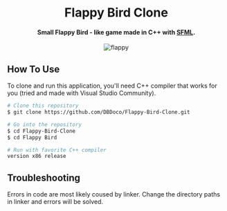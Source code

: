 
<h1 align="center">
  Flappy Bird Clone
  <br>
</h1>

<h4 align="center">Small Flappy Bird - like game made in C++ with <a href="https://www.sfml-dev.org/" target="_blank">SFML</a>.</h4>

<p align="center">
  <img src="https://media0.giphy.com/media/4f6OLq75DQogvOzFkZ/giphy.gif?cid=790b7611ee1affd3155b6f226a206f17346d3593c2238f4b&rid=giphy.gif&ct=g" alt="flappy" />
</p>




## How To Use

To clone and run this application, you'll need C++ compiler that works for you (tried and made with Visual Studio Community).

```bash
# Clone this repository
$ git clone https://github.com/DBDoco/Flappy-Bird-Clone.git

# Go into the repository
$ cd Flappy-Bird-Clone
$ cd Flappy Bird

# Run with favorite C++ compiler
version x86 release
```

## Troubleshooting

Errors in code are most likely coused by linker. Change the directory paths in linker and errors will be solved.
